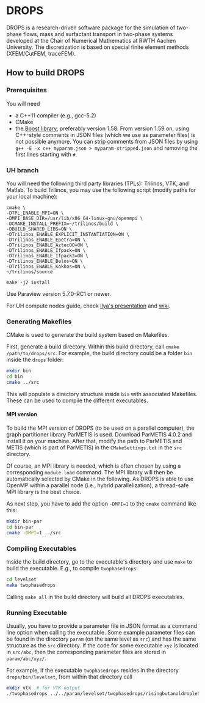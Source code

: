 # DROPS

DROPS is a research-driven software package for the simulation of 
two-phase flows, mass and surfactant transport in two-phase systems developed 
at the Chair of Numerical Mathematics at RWTH Aachen University. 
The discretization is based on special finite element methods (XFEM/CutFEM, traceFEM).

## How to build DROPS

### Prerequisites

You will need
* a C++11 compiler (e.g., gcc-5.2)
* CMake
* the [Boost library](http://www.boost.org/users/history/), preferably version 
  1.58. From version 1.59 on, using C++-style comments in JSON files (which we use 
  as parameter files) is not possible anymore. You can strip comments from JSON
  files by using `g++ -E -x c++ myparam.json > myparam-stripped.json` and removing
  the first lines starting with `#`.
  
### UH branch

You will need the following third party libraries (TPLs): Trilinos, VTK, and Matlab. To build Trilinos, you may use the following script (modify paths for your local machine):

```
cmake \
-DTPL_ENABLE_MPI=ON \
-DMPI_BASE_DIR=/usr/lib/x86_64-linux-gnu/openmpi \
-DCMAKE_INSTALL_PREFIX=~/trilinos/build \
-DBUILD_SHARED_LIBS=ON \
-DTrilinos_ENABLE_EXPLICIT_INSTANTIATION=ON \
-DTrilinos_ENABLE_Epetra=ON \
-DTrilinos_ENABLE_AztecOO=ON \
-DTrilinos_ENABLE_Ifpack=ON \
-DTrilinos_ENABLE_Ifpack2=ON \
-DTrilinos_ENABLE_Belos=ON \
-DTrilinos_ENABLE_Kokkos=ON \
~/trilinos/source

make -j2 install
```
Use Paraview version 5.7.0-RC1 or newer.

For UH compute nodes guide, check [Ilya's presentation](https://www.math.uh.edu/~ilya/gs/talk_comput.pdf) and [wiki](https://sites.google.com/view/josiclabwiki/home).

### Generating Makefiles

CMake is used to generate the build system based on Makefiles.

First, generate a build directory. Within this build directory, call 
`cmake /path/to/drops/src`. For example, the build directory could be a folder 
`bin` inside the `drops` folder:

```bash
mkdir bin
cd bin
cmake ../src
```

This will populate a directory structure inside `bin` with associated Makefiles.
These can be used to compile the different executables.

#### MPI version

To build the MPI version of DROPS (to be used on a parallel computer),
the graph partitioner library ParMETIS is used. Download ParMETIS 4.0.2
and install it on your machine. After that, modify the path to ParMETIS and METIS
(which is part of ParMETIS) in the `CMakeSettings.txt` in the `src` directory.

Of course, an MPI library is needed, which is often chosen by using a corresponding
`module load` command. The MPI library will then be automatically selected by 
CMake in the following. As DROPS is able to use OpenMP within a parallel node 
(i.e., hybrid parallelization), a thread-safe MPI library is the best choice.

As next step, you have to add the option `-DMPI=1` to the `cmake` command like this:
```bash
mkdir bin-par
cd bin-par
cmake -DMPI=1 ../src
```

### Compiling Executables

Inside the build directory, go to the executable's directory and use `make`
to build the executable. E.g., to compile `twophasedrops`:

```bash
cd levelset
make twophasedrops
```

Calling `make all` in the build directory will build all DROPS executables.

### Running Executable

Usually, you have to provide a parameter file in JSON format as a command line
option when calling the executable. Some example parameter files can be found
in the directory `param` (on the same level as `src`) and has the same structure
as the `src` directory. If the code for some executable `xyz` is located in 
`src/abc`, then the corresponding parameter files are stored in `param/abc/xyz/`.

For example, if the executable `twophasedrops`
resides in the directory `drops/bin/levelset`, from within that directory call

```bash
mkdir vtk  # for VTK output
./twophasedrops ../../param/levelset/twophasedrops/risingbutanoldroplet.json
```
